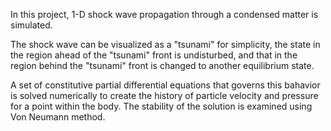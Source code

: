 In this project, 1-D shock wave propagation through a condensed matter is simulated.

The shock wave can be visualized as a "tsunami" for simplicity, the state in the region ahead of the "tsunami"
front is undisturbed, and that in the region behind the "tsunami" front is changed to another equilibrium state.

A set of constitutive partial differential equations that governs this bahavior is solved numerically
to create the history of particle velocity and pressure for a point within the body. The stability of the
solution is examined using Von Neumann method.
